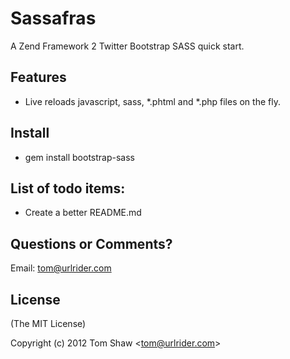 # Sassafras
  
  A Zend Framework 2 Twitter Bootstrap SASS quick start.
  
## Features

  * Live reloads javascript, sass, *.phtml and *.php files on the fly.
  
## Install

  * gem install bootstrap-sass
  
## List of todo items:

  * Create a better README.md

## Questions or Comments?

Email: tom@urlrider.com

## License 

(The MIT License)

Copyright (c) 2012 Tom Shaw &lt;tom@urlrider.com&gt;